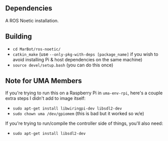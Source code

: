 ## Dependencies
A ROS Noetic installation.

## Building
- `cd MarBot/ros-noetic/`
- `catkin_make` (use `--only-pkg-with-deps [package_name]` if you wish to avoid installing Pi & host dependencies on the same machine)
- `source devel/setup.bash` (you can do this once)

## Note for UMA Members
If you're trying to run this on a Raspberry Pi in `uma-env-rpi`, here's a couple extra steps I didn't add to image itself:
- `sudo apt-get install libwiringpi-dev libsdl2-dev`
- `sudo chown uma /dev/gpiomem` (this is bad but it worked so w/e)

If you're trying to run/compile the controller side of things, you'll also need:
- `sudo apt-get install libsdl2-dev`

